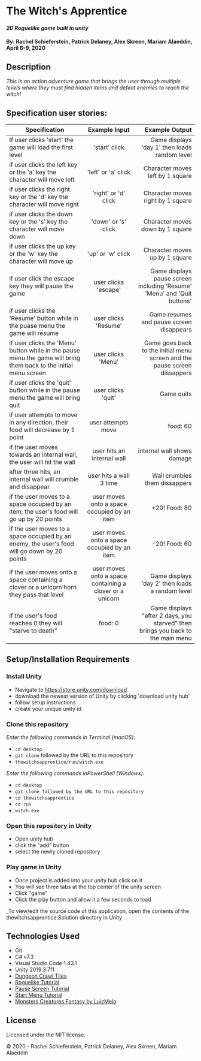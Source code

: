 # The Witch's Apprentice

#### _2D Roguelike game built in unity_

#### By: **Rachel Schieferstein, Patrick Delaney, Alex Skreen, Mariam Alaeddin**, April 6-9, 2020

## Description

_This is an action adventure game that brings the user through multiple levels where they must find hidden items and defeat enemies to reach the witch!_

## Specification user stories:
| Specification | Example Input | Example Output |
| ------------- |:-------------:| -------------------:|
| If user clicks 'start' the game will load the first level | 'start' click | Game displays 'day 1' then loads random level |
| if user clicks the left key or the 'a' key the character will move left | 'left' or 'a' click | Character moves left by 1 square |
| if user clicks the right key or the 'd' key the character will move right | 'right' or 'd' click | Character moves right by 1 square |
| if user clicks the down key or the 's' key the character will move down | 'down' or 's' click | Character moves down by 1 square |
| if user clicks the up key or the 'w' key the character will move up | 'up' or 'w' click | Character moves up by 1 square |
| if user click the escape key they will pause the game | user clicks 'escape' | Game displays pause screen including 'Resume' 'Menu' and 'Quit buttons' |
| if user clicks the 'Resume' button while in the puase menu the game will resume | user clicks 'Resume' | Game resumes and pause screen disappears |
| if user clicks the 'Menu' button while in the pause menu the game will bring them back to the initial menu screen | user clicks 'Menu' | Game goes back to the initial menu screen and the pause screen dissappers |
| if user clicks the 'quit' button while in the pause menu the game will bring quit | user clicks 'quit' | Game quits |
| if user attempts to move in any direction, their food will decrease by 1 point | user attempts move | food: 60 |
| if the user moves towards an internal wall, the user will hit the wall | user hits an internal wall | internal wall shows damage |
| after three hits, an internal wall will crumble and disappear | user hits a wall 3 time | Wall crumbles them dissappers
| if the user moves to a space occupied by an item, the user's food will go up by 20 points | user moves onto a space occupied by an item | +20! Food: 80 |
| if the user moves to a space occupied by an enemy, the user's food will go down by 20 points | user moves onto a space occupied by an item | -20! Food: 60 |
| if the user moves onto a space containing a clover or a unicorn horn they pass that level | user moves onto a space containing a clover or a unicorn | Game displays 'day 2' then loads a random level |
| if the user's food reaches 0 they will "starve to death" | food: 0 | Game displays "after 2 days, you starved" then brings you back to the main menu|




## Setup/Installation Requirements

### Install Unity

* Navigate to https://store.unity.com/download
* download the newest version of Unity by clicking 'download unity hub'
* follow setup instructions
* create your unique unity id

### Clone this repository

_Enter the following commands in Terminal (macOS):_
* ``cd desktop``
* ``git clone`` followed by the URL to this repository
* ``thewitchsapprentice/run/witch.exe``

_Enter the following commands inPowerShell (Windows):_
* ``cd desktop``
* ``git clone followed by the URL to this repository``
* ``cd thewitchsapprentice``
* ``cd run``
* ``witch.exe``

### Open this repository in Unity

* Open unity hub
* click the "add" button
* select the newly cloned repository

### Play game in Unity

* Once project is added into your unity hub click on it
* You will see three tabs at the top center of the unity screen
* Click "game"
* Click the play button and allow it a few seconds to load

_To view/edit the source code of this application, open the contents of the thewitchsapprentice.Solution directory in Unity

## Technologies Used

* Git
* C# v7.3
* Visual Studio Code 1.43.1
* Unity 2019.3.7f1
* [Dungeon Crawl Tiles](https://opengameart.org/content/dungeon-crawl-32x32-tiles)
* [Roguelike Tutorial](https://www.youtube.com/watch?v=Fdcnt2-Jf4w)
* [Pause Screen Tutorial](https://www.youtube.com/watch?v=JivuXdrIHK0)
* [Start Menu Tutorial](https://www.youtube.com/watch?v=zc8ac_qUXQY)
* [Monsters Creatures Fantasy by LuizMelo](https://luizmelo.itch.io/monsters-creatures-fantasy?download)



## License

Licensed under the MIT license.

&copy; 2020 - Rachel Schieferstein, Patrick Delaney, Alex Skreen, Mariam Alaeddin